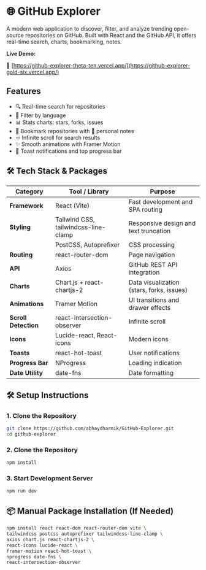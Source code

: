 # 🌐 GitHub Explorer

A modern web application to discover, filter, and analyze trending open-source repositories on GitHub. Built with React and the GitHub API, it offers real-time search, charts, bookmarking, notes.

**Live Demo:** 

🔗 [https://github-explorer-theta-ten.vercel.app/](https://github-explorer-gold-six.vercel.app/)

## Features

- 🔍 Real-time search for repositories  
- 🧠 Filter by language  
- 📊 Stats charts: stars, forks, issues  
- 📌 Bookmark repositories with 📝 personal notes  
- ♾️ Infinite scroll for search results  
- ✨ Smooth animations with Framer Motion  
- 🔔 Toast notifications and top progress bar  


## 🛠 Tech Stack & Packages

| Category             | Tool / Library                         | Purpose                                                 |
|----------------------|----------------------------------------|---------------------------------------------------------|
| **Framework**        | React (Vite)                           | Fast development and SPA routing                        |
| **Styling**          | Tailwind CSS, tailwindcss-line-clamp   | Responsive design and text truncation                   |
|                      | PostCSS, Autoprefixer                  | CSS processing                                          |
| **Routing**          | react-router-dom                       | Page navigation                                         |
| **API**              | Axios                                  | GitHub REST API integration                             |
| **Charts**           | Chart.js + react-chartjs-2             | Data visualization (stars, forks, issues)               |
| **Animations**       | Framer Motion                          | UI transitions and drawer effects                       |
| **Scroll Detection** | react-intersection-observer            | Infinite scroll                                         |
| **Icons**            | Lucide-react, React-icons              | Modern icons                                            |
| **Toasts**           | react-hot-toast                        | User notifications                                      |
| **Progress Bar**     | NProgress                              | Loading indication                                      |
| **Date Utility**     | date-fns                               | Date formatting                                         |


## 🛠️ Setup Instructions

### 1. Clone the Repository

```bash
git clone https://github.com/abhaydharmik/GitHub-Explorer.git
cd github-explorer
```

### 2. Clone the Repository

```bash
npm install
```

### 3. Start Development Server

```bash
npm run dev
```

## 📦 Manual Package Installation (If Needed)

```bash
npm install react react-dom react-router-dom vite \
tailwindcss postcss autoprefixer tailwindcss-line-clamp \
axios chart.js react-chartjs-2 \
react-icons lucide-react \
framer-motion react-hot-toast \
nprogress date-fns \
react-intersection-observer
```
